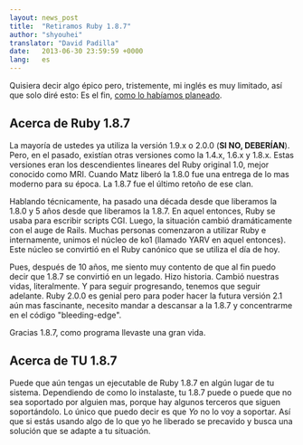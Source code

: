 ```yaml
---
layout: news_post
title:  "Retiramos Ruby 1.8.7"
author: "shyouhei"
translator: "David Padilla"
date:   2013-06-30 23:59:59 +0000
lang:   es
---
```


Quisiera decir algo épico pero, tristemente, mi inglés es muy limitado,
así que solo diré esto: Es el fin, [como lo habíamos planeado][1].

[1]: http://www.ruby-lang.org/es/news/2011/10/06/plans-for-1-8-7/

## Acerca de Ruby 1.8.7

La mayoría de ustedes ya utiliza la versión 1.9.x o 2.0.0
(**SI NO, DEBERÍAN**).
Pero, en el pasado, existían otras versiones como la 1.4.x, 1.6.x y 1.8.x.
Estas versiones eran los descendientes lineares del Ruby original 1.0, mejor
conocido como MRI. Cuando Matz liberó la 1.8.0 fue una entrega de lo mas
moderno para su época.
La 1.8.7 fue el último retoño de ese clan.

Hablando técnicamente, ha pasado una década desde que liberamos la 1.8.0 y
5 años desde que liberamos la 1.8.7. En aquel entonces, Ruby se usaba para
escribir scripts CGI. Luego, la situación cambió dramáticamente con
el auge de Rails.
Muchas personas comenzaron a utilizar Ruby e internamente, unimos
el núcleo de ko1 (llamado YARV en aquel entonces). Este núcleo se convirtió
en el Ruby canónico que se utiliza el día de hoy.

Pues, después de 10 años, me siento muy contento de que al fin puedo decir
que 1.8.7 se convirtió en un legado. Hizo historia. Cambió nuestras vidas,
literalmente.
Y para seguir progresando, tenemos que seguir adelante. Ruby 2.0.0 es genial
pero para poder hacer la futura versión 2.1 aún mas fascinante, necesito
mandar a descansar a la 1.8.7 y concentrarme en el código "bleeding-edge".

Gracias 1.8.7, como programa llevaste una gran vida.

## Acerca de TU 1.8.7

Puede que aún tengas un ejecutable de Ruby 1.8.7 en algún lugar de tu sistema.
Dependiendo de como lo instalaste, tu 1.8.7 puede o puede que no sea soportado
por alguien mas, porque hay algunos terceros que siguen soportándolo.
Lo único que puedo decir es que _Yo_ no lo voy a soportar. Así que si estás
usando algo de lo que yo he liberado se precavido y busca una solución que
se adapte a tu situación.
